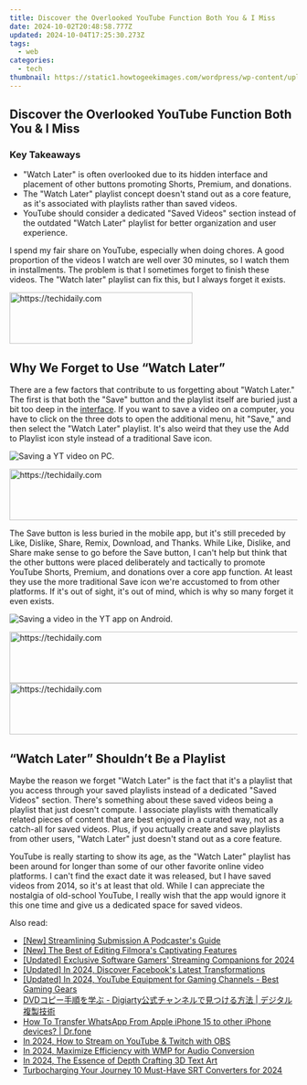 ```yaml
---
title: Discover the Overlooked YouTube Function Both You & I Miss
date: 2024-10-02T20:48:58.777Z
updated: 2024-10-04T17:25:30.273Z
tags:
  - web
categories:
  - tech
thumbnail: https://static1.howtogeekimages.com/wordpress/wp-content/uploads/2024/07/screenshot-of-youtube-showing-the-watch-later-playlist.jpg
---
```


## Discover the Overlooked YouTube Function Both You & I Miss

### Key Takeaways

* "Watch Later" is often overlooked due to its hidden interface and placement of other buttons promoting Shorts, Premium, and donations.
* The "Watch Later" playlist concept doesn't stand out as a core feature, as it's associated with playlists rather than saved videos.
* YouTube should consider a dedicated "Saved Videos" section instead of the outdated "Watch Later" playlist for better organization and user experience.

 I spend my fair share on YouTube, especially when doing chores. A good proportion of the videos I watch are well over 30 minutes, so I watch them in installments. The problem is that I sometimes forget to finish these videos. The "Watch later" playlist can fix this, but I always forget it exists.

<!-- affiliate ads begin -->
<a href="https://wigfever.sjv.io/c/5597632/2014850/22899" target="_top" id="2014850">
  <img src="//a.impactradius-go.com/display-ad/22899-2014850" border="0" alt="https://techidaily.com" width="320" height="90"/>
</a>
<img height="0" width="0" src="https://wigfever.sjv.io/i/5597632/2014850/22899" style="position:absolute;visibility:hidden;" border="0" />
<!-- affiliate ads end -->

##  Why We Forget to Use “Watch Later”

 There are a few factors that contribute to us forgetting about "Watch Later." The first is that both the "Save" button and the playlist itself are buried just a bit too deep in the [interface](https://twitter-videos.techidaily.com/updated-2024-approved-from-novice-to-pro-conquering-twitter-streams/). If you want to save a video on a computer, you have to click on the three dots to open the additional menu, hit "Save," and then select the "Watch Later" playlist. It's also weird that they use the Add to Playlist icon style instead of a traditional Save icon.

![Saving a YT video on PC.](https://static1.howtogeekimages.com/wordpress/wp-content/uploads/2024/07/saving-a-video-on-pc.png) 

<!-- affiliate ads begin -->
<a href="https://appsumo.8odi.net/c/5597632/2082541/7443" target="_top" id="2082541">
  <img src="//a.impactradius-go.com/display-ad/7443-2082541" border="0" alt="https://techidaily.com" width="728" height="90"/>
</a>
<img height="0" width="0" src="https://appsumo.8odi.net/i/5597632/2082541/7443" style="position:absolute;visibility:hidden;" border="0" />
<!-- affiliate ads end -->

 The Save button is less buried in the mobile app, but it's still preceded by Like, Dislike, Share, Remix, Download, and Thanks. While Like, Dislike, and Share make sense to go before the Save button, I can't help but think that the other buttons were placed deliberately and tactically to promote YouTube Shorts, Premium, and donations over a core app function. At least they use the more traditional Save icon we're accustomed to from other platforms. If it's out of sight, it's out of mind, which is why so many forget it even exists.

![Saving a video in the YT app on Android.](https://static1.howtogeekimages.com/wordpress/wp-content/uploads/2024/07/screenshot_2024-07-09-11-51-00-08_f9ee0578fe1cc94de7482bd41accb329.jpg) 

<!-- affiliate ads begin -->
<a href="https://appsumo.8odi.net/c/5597632/2151893/7443" target="_top" id="2151893">
  <img src="//a.impactradius-go.com/display-ad/7443-2151893" border="0" alt="https://techidaily.com" width="728" height="90"/>
</a>
<img height="0" width="0" src="https://appsumo.8odi.net/i/5597632/2151893/7443" style="position:absolute;visibility:hidden;" border="0" />
<!-- affiliate ads end -->

<!-- affiliate ads begin -->
<a href="https://unicoeye.pxf.io/c/5597632/2134241/18498" target="_top" id="2134241">
  <img src="//a.impactradius-go.com/display-ad/18498-2134241" border="0" alt="https://techidaily.com" width="728" height="90"/>
</a>
<img height="0" width="0" src="https://unicoeye.pxf.io/i/5597632/2134241/18498" style="position:absolute;visibility:hidden;" border="0" />
<!-- affiliate ads end -->

##  “Watch Later” Shouldn’t Be a Playlist

 Maybe the reason we forget "Watch Later" is the fact that it's a playlist that you access through your saved playlists instead of a dedicated "Saved Videos" section. There's something about these saved videos being a playlist that just doesn't compute. I associate playlists with thematically related pieces of content that are best enjoyed in a curated way, not as a catch-all for saved videos. Plus, if you actually create and save playlists from other users, "Watch Later" just doesn't stand out as a core feature.

 YouTube is really starting to show its age, as the "Watch Later" playlist has been around for longer than some of our other favorite online video platforms. I can't find the exact date it was released, but I have saved videos from 2014, so it's at least that old. While I can appreciate the nostalgia of old-school YouTube, I really wish that the app would ignore it this one time and give us a dedicated space for saved videos.

<ins class="adsbygoogle"
     style="display:block"
     data-ad-format="autorelaxed"
     data-ad-client="ca-pub-7571918770474297"
     data-ad-slot="1223367746"></ins>

<ins class="adsbygoogle"
     style="display:block"
     data-ad-client="ca-pub-7571918770474297"
     data-ad-slot="8358498916"
     data-ad-format="auto"
     data-full-width-responsive="true"></ins>

<span class="atpl-alsoreadstyle">Also read:</span>
<div><ul>
<li><a href="https://some-skills.techidaily.com/new-streamlining-submission-a-podcasters-guide/"><u>[New] Streamlining Submission A Podcaster's Guide</u></a></li>
<li><a href="https://some-skills.techidaily.com/new-the-best-of-editing-filmoras-captivating-features/"><u>[New] The Best of Editing Filmora's Captivating Features</u></a></li>
<li><a href="https://fox-hovers.techidaily.com/updated-exclusive-software-gamers-streaming-companions-for-2024/"><u>[Updated] Exclusive Software Gamers' Streaming Companions for 2024</u></a></li>
<li><a href="https://facebook-video-recording.techidaily.com/updated-in-2024-discover-facebooks-latest-transformations/"><u>[Updated] In 2024, Discover Facebook's Latest Transformations</u></a></li>
<li><a href="https://youtube-blog.techidaily.com/ed-in-2024-youtube-equipment-for-gaming-channels-best-gaming-gears/"><u>[Updated] In 2024, YouTube Equipment for Gaming Channels - Best Gaming Gears</u></a></li>
<li><a href="https://blog-min.techidaily.com/dvd-digiarty-t17252907156392/"><u>DVDコピー手順を学ぶ - Digiarty公式チャンネルで見つける方法 | デジタル複製技術</u></a></li>
<li><a href="https://techidaily.com/how-to-transfer-whatsapp-from-apple-iphone-15-to-other-iphone-devices-drfone-by-drfone-transfer-whatsapp-from-ios-transfer-whatsapp-from-ios/"><u>How To Transfer WhatsApp From Apple iPhone 15 to other iPhone devices? | Dr.fone</u></a></li>
<li><a href="https://video-screen-grab.techidaily.com/in-2024-how-to-stream-on-youtube-and-twitch-with-obs/"><u>In 2024, How to Stream on YouTube & Twitch with OBS</u></a></li>
<li><a href="https://some-skills.techidaily.com/in-2024-maximize-efficiency-with-wmp-for-audio-conversion/"><u>In 2024, Maximize Efficiency with WMP for Audio Conversion</u></a></li>
<li><a href="https://some-skills.techidaily.com/in-2024-the-essence-of-depth-crafting-3d-text-art/"><u>In 2024, The Essence of Depth Crafting 3D Text Art</u></a></li>
<li><a href="https://some-skills.techidaily.com/turbocharging-your-journey-10-must-have-srt-converters-for-2024/"><u>Turbocharging Your Journey 10 Must-Have SRT Converters for 2024</u></a></li>
</ul></div>

